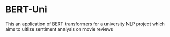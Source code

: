 # BERT-Uni
 This an application of BERT transformers for a university NLP project which aims to uitlize sentiment analysis on movie reviews
